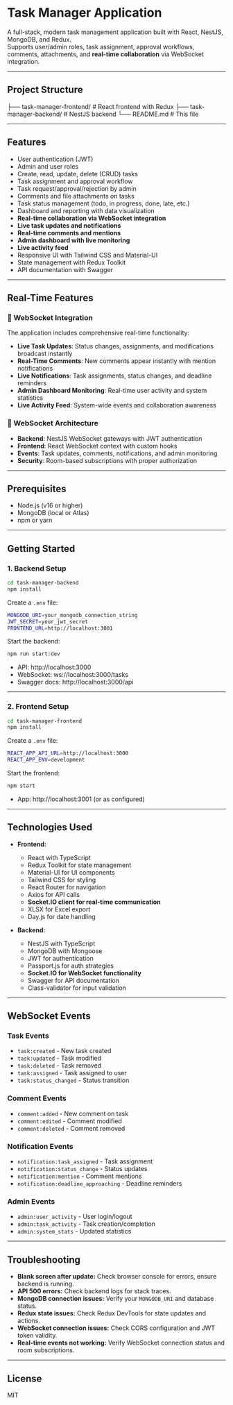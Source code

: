 # Task Manager Application

A full-stack, modern task management application built with React, NestJS, MongoDB, and Redux.  
Supports user/admin roles, task assignment, approval workflows, comments, attachments, and **real-time collaboration** via WebSocket integration.

---

## Project Structure

├── task-manager-frontend/ # React frontend with Redux
├── task-manager-backend/ # NestJS backend
└── README.md # This file


---

## Features

- User authentication (JWT)
- Admin and user roles
- Create, read, update, delete (CRUD) tasks
- Task assignment and approval workflow
- Task request/approval/rejection by admin
- Comments and file attachments on tasks
- Task status management (todo, in progress, done, late, etc.)
- Dashboard and reporting with data visualization
- **Real-time collaboration via WebSocket integration**
- **Live task updates and notifications**
- **Real-time comments and mentions**
- **Admin dashboard with live monitoring**
- **Live activity feed**
- Responsive UI with Tailwind CSS and Material-UI
- State management with Redux Toolkit
- API documentation with Swagger

---

## Real-Time Features

### 🚀 WebSocket Integration
The application includes comprehensive real-time functionality:

- **Live Task Updates**: Status changes, assignments, and modifications broadcast instantly
- **Real-Time Comments**: New comments appear instantly with mention notifications
- **Live Notifications**: Task assignments, status changes, and deadline reminders
- **Admin Dashboard Monitoring**: Real-time user activity and system statistics
- **Live Activity Feed**: System-wide events and collaboration awareness

### 📡 WebSocket Architecture
- **Backend**: NestJS WebSocket gateways with JWT authentication
- **Frontend**: React WebSocket context with custom hooks
- **Events**: Task updates, comments, notifications, and admin monitoring
- **Security**: Room-based subscriptions with proper authorization

---

## Prerequisites

- Node.js (v16 or higher)
- MongoDB (local or Atlas)
- npm or yarn

---

## Getting Started

### 1. Backend Setup

```bash
cd task-manager-backend
npm install
```

Create a `.env` file:
```bash
MONGODB_URI=your_mongodb_connection_string
JWT_SECRET=your_jwt_secret
FRONTEND_URL=http://localhost:3001
```

Start the backend:
```bash
npm run start:dev
```
- API: http://localhost:3000
- WebSocket: ws://localhost:3000/tasks
- Swagger docs: http://localhost:3000/api

---

### 2. Frontend Setup

```bash
cd task-manager-frontend
npm install
```

Create a `.env` file:

```bash
REACT_APP_API_URL=http://localhost:3000
REACT_APP_ENV=development
```


Start the frontend:
```bash
npm start
```
- App: http://localhost:3001 (or as configured)

---

## Technologies Used

- **Frontend:** 
  - React with TypeScript
  - Redux Toolkit for state management
  - Material-UI for UI components
  - Tailwind CSS for styling
  - React Router for navigation
  - Axios for API calls
  - **Socket.IO client for real-time communication**
  - XLSX for Excel export
  - Day.js for date handling

- **Backend:** 
  - NestJS with TypeScript
  - MongoDB with Mongoose
  - JWT for authentication
  - Passport.js for auth strategies
  - **Socket.IO for WebSocket functionality**
  - Swagger for API documentation
  - Class-validator for input validation

---

## WebSocket Events

### Task Events
- `task:created` - New task created
- `task:updated` - Task modified
- `task:deleted` - Task removed
- `task:assigned` - Task assigned to user
- `task:status_changed` - Status transition

### Comment Events
- `comment:added` - New comment on task
- `comment:edited` - Comment modified
- `comment:deleted` - Comment removed

### Notification Events
- `notification:task_assigned` - Task assignment
- `notification:status_change` - Status updates
- `notification:mention` - Comment mentions
- `notification:deadline_approaching` - Deadline reminders

### Admin Events
- `admin:user_activity` - User login/logout
- `admin:task_activity` - Task creation/completion
- `admin:system_stats` - Updated statistics

---

## Troubleshooting

- **Blank screen after update:** Check browser console for errors, ensure backend is running.
- **API 500 errors:** Check backend logs for stack traces.
- **MongoDB connection issues:** Verify your `MONGODB_URI` and database status.
- **Redux state issues:** Check Redux DevTools for state updates and actions.
- **WebSocket connection issues:** Check CORS configuration and JWT token validity.
- **Real-time events not working:** Verify WebSocket connection status and room subscriptions.

---

## License

MIT